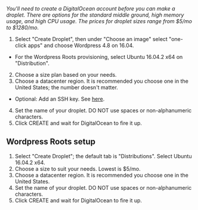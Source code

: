 *You'll need to create a DigitalOcean account before you can make a droplet. There are options for the standard middle ground, high memory usage, and high CPU usage. The prices for droplet sizes range from $5/mo to $1280/mo.*

1. Select "Create Droplet", then under "Choose an image" select "one-click apps" and choose Wordpress 4.8 on 16.04.
  - For the Wordpress Roots provisioning, select Ubuntu 16.04.2 x64 on "Distribution".
2. Choose a size plan based on your needs.
3. Choose a datacenter region. It is recommended you choose one in the United States; the number doesn't matter.
  - Optional: Add an SSH key. See [here](https://help.github.com/articles/generating-a-new-ssh-key-and-adding-it-to-the-ssh-agent/).
4. Set the name of your droplet. DO NOT use spaces or non-alphanumeric characters.
5. Click CREATE and wait for DigitalOcean to fire it up.

## Wordpress Roots setup

1. Select "Create Droplet"; the default tab is "Distributions". Select Ubuntu 16.04.2 x64.
2. Choose a size to suit your needs. Lowest is $5/mo.
3. Choose a datacenter region. It is recommended you choose one in the United States.
4. Set the name of your droplet. DO NOT use spaces or non-alphanumeric characters.
5. Click CREATE and wait for DigitalOcean to fire it up.
